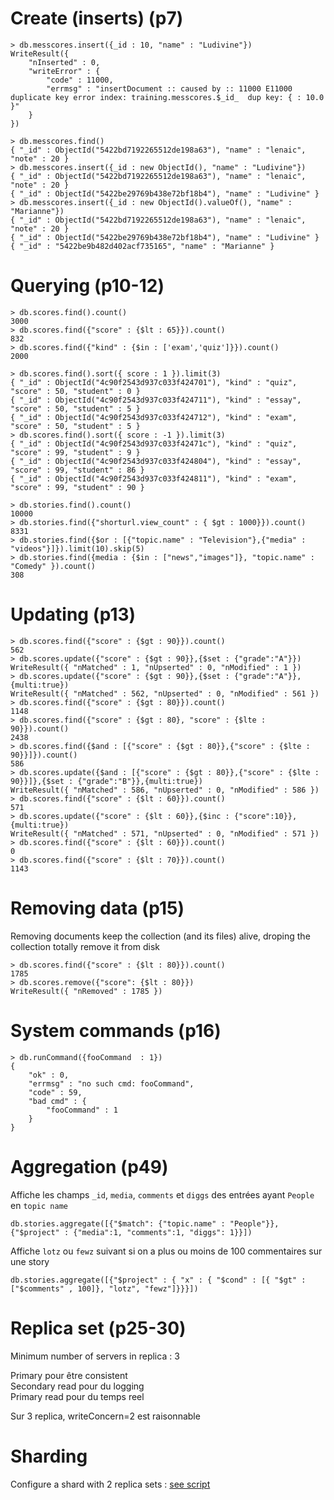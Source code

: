 # Create (inserts) (p7)
```
> db.messcores.insert({_id : 10, "name" : "Ludivine"})
WriteResult({
	"nInserted" : 0,
	"writeError" : {
		"code" : 11000,
		"errmsg" : "insertDocument :: caused by :: 11000 E11000 duplicate key error index: training.messcores.$_id_  dup key: { : 10.0 }"
	}
})
```

```
> db.messcores.find()
{ "_id" : ObjectId("5422bd7192265512de198a63"), "name" : "lenaic", "note" : 20 }
> db.messcores.insert({_id : new ObjectId(), "name" : "Ludivine"})
{ "_id" : ObjectId("5422bd7192265512de198a63"), "name" : "lenaic", "note" : 20 }
{ "_id" : ObjectId("5422be29769b438e72bf18b4"), "name" : "Ludivine" }
> db.messcores.insert({_id : new ObjectId().valueOf(), "name" : "Marianne"})
{ "_id" : ObjectId("5422bd7192265512de198a63"), "name" : "lenaic", "note" : 20 }
{ "_id" : ObjectId("5422be29769b438e72bf18b4"), "name" : "Ludivine" }
{ "_id" : "5422be9b482d402acf735165", "name" : "Marianne" }

```

# Querying (p10-12)
```
> db.scores.find().count()
3000
> db.scores.find({"score" : {$lt : 65}}).count()
832
> db.scores.find({"kind" : {$in : ['exam','quiz']}}).count()
2000
```

```
> db.scores.find().sort({ score : 1 }).limit(3)
{ "_id" : ObjectId("4c90f2543d937c033f424701"), "kind" : "quiz", "score" : 50, "student" : 0 }
{ "_id" : ObjectId("4c90f2543d937c033f424711"), "kind" : "essay", "score" : 50, "student" : 5 }
{ "_id" : ObjectId("4c90f2543d937c033f424712"), "kind" : "exam", "score" : 50, "student" : 5 }
> db.scores.find().sort({ score : -1 }).limit(3)
{ "_id" : ObjectId("4c90f2543d937c033f42471c"), "kind" : "quiz", "score" : 99, "student" : 9 }
{ "_id" : ObjectId("4c90f2543d937c033f424804"), "kind" : "essay", "score" : 99, "student" : 86 }
{ "_id" : ObjectId("4c90f2543d937c033f424811"), "kind" : "exam", "score" : 99, "student" : 90 }
```

```
> db.stories.find().count()
10000
> db.stories.find({"shorturl.view_count" : { $gt : 1000}}).count()
8331  
> db.stories.find({$or : [{"topic.name" : "Television"},{"media" : "videos"}]}).limit(10).skip(5)
> db.stories.find({media : {$in : ["news","images"]}, "topic.name" : "Comedy" }).count()
308
```

# Updating (p13)
```
> db.scores.find({"score" : {$gt : 90}}).count()
562
> db.scores.update({"score" : {$gt : 90}},{$set : {"grade":"A"}})
WriteResult({ "nMatched" : 1, "nUpserted" : 0, "nModified" : 1 })
> db.scores.update({"score" : {$gt : 90}},{$set : {"grade":"A"}},{multi:true})
WriteResult({ "nMatched" : 562, "nUpserted" : 0, "nModified" : 561 })
> db.scores.find({"score" : {$gt : 80}}).count()
1148
> db.scores.find({"score" : {$gt : 80}, "score" : {$lte : 90}}).count()
2438
> db.scores.find({$and : [{"score" : {$gt : 80}},{"score" : {$lte : 90}}]}).count()
586
> db.scores.update({$and : [{"score" : {$gt : 80}},{"score" : {$lte : 90}}]},{$set : {"grade":"B"}},{multi:true})
WriteResult({ "nMatched" : 586, "nUpserted" : 0, "nModified" : 586 })
> db.scores.find({"score" : {$lt : 60}}).count()
571
> db.scores.update({"score" : {$lt : 60}},{$inc : {"score":10}},{multi:true})
WriteResult({ "nMatched" : 571, "nUpserted" : 0, "nModified" : 571 })
> db.scores.find({"score" : {$lt : 60}}).count()
0
> db.scores.find({"score" : {$lt : 70}}).count()
1143
```

# Removing data (p15)
Removing documents keep the collection (and its files) alive, droping the collection totally remove it from disk

```
> db.scores.find({"score" : {$lt : 80}}).count()
1785
> db.scores.remove({"score": {$lt : 80}})
WriteResult({ "nRemoved" : 1785 })
```

# System commands (p16)
```
> db.runCommand({fooCommand  : 1})
{
	"ok" : 0,
	"errmsg" : "no such cmd: fooCommand",
	"code" : 59,
	"bad cmd" : {
		"fooCommand" : 1
	}
}
```

# Aggregation (p49)
Affiche les champs `_id`, `media`, `comments` et `diggs` des entrées ayant `People` en `topic name`
```
db.stories.aggregate([{"$match": {"topic.name" : "People"}}, {"$project" : {"media":1, "comments":1, "diggs": 1}}])
```
Affiche `lotz` ou `fewz` suivant si on a plus ou moins de 100 commentaires sur une story
```
db.stories.aggregate([{"$project" : { "x" : { "$cond" : [{ "$gt" : ["$comments" , 100]}, "lotz", "fewz"]}}}])
```

# Replica set (p25-30)
Minimum number of servers in replica : 3

Primary pour être consistent  
Secondary read pour du logging  
Primary read pour du temps reel

Sur 3 replica, writeConcern=2 est raisonnable

# Sharding
Configure a shard with 2 replica sets : [see script](Appendix/Shard.sh)
